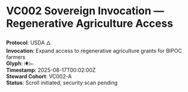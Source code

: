 # VC002 Sovereign Invocation — Regenerative Agriculture Access

**Protocol**: USDA 🜂  
**Invocation**: Expand access to regenerative agriculture grants for BIPOC farmers  
**Glyph**: ⟊⧫⟟⟜  
**Timestamp**: 2025-08-17T00:02:00Z  
**Steward Cohort**: VC002-A  
**Status**: Scroll initiated, security scan pending
